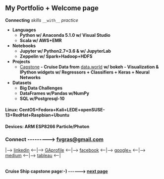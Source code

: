 ## My Portfolio + Welcome page 

**Connecting** _skills_ `__with__` *practice*
* **Languages**
  * **Python w/ Anaconda 5.1.0 w/ Visual Studio**
  * **Scala w/ AWS+EMR**
* **Notebooks**
  * **Jupyter w/ Python2.7+3.6 & w/ JupyterLab**
  * **Zeppelin w/ Spark+Hadoop+HDFS**
* **Projects**
  * [Capstone](https://github.com/fvgras/cruise-ship-proj/) **- Cruise Data from** [data.world](https://data.world/brandon-telle/cruise-ship-locations) **w/ bokeh - Visualization & IPython widgets w/ Regressors + Classifiers + Keras + Neural Networks**
* **Datasets**
  * **Big Data Challenges**
  * **DataFrames w/Pandas w/NumPy**
  * **SQL w/Postgresql-10**

#### **Linux: CentOS+Fedora+Kali+LEDE+openSUSE-13+RedHat+Raspbian+Ubuntu**

#### **Devices: ARM ESP8266 Particle/Photon**

### **Connect --------->** [fvgras@gmail.com](mailto:fvgras@gmail.com) 
|--> [linkedin](https://linkedin.com/in/fredgras) <--|--> [GAprofile](https://profiles.generalassemb.ly/profiles/fred-gras) <--|--> [facebook](https://www.facebook.com/fred.gras.31) <--|--> [google+](https://plus.google.com/+FredGras123) <--|--> [medium](https://medium.com/@fvgras) <--|--> [tableau](https://public.tableau.com/profile/fred.gras#!/) <--|

```markdown
```
#### **Cruise Ship capstone page:-) ------>** [next page](./cruise-ship-proj.md)
